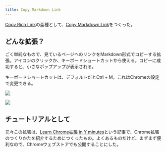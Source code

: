 ```yaml
---
title: Copy Markdown Link
---
```

[Copy Rich Link](https://chrome.google.com/webstore/detail/copy-rich-link/hikiamlgpdcabppakpmemaofmkgknpea)の亜種として、[Copy Markdown Link](https://chrome.google.com/webstore/detail/copy-markdown-link/gkceaaphhbeanfciglgpffnncfpipjpa)をつくった。

どんな拡張？
------

ごく単純なもので、見ているページへのリンクをMarkdown形式でコピーする拡張。アイコンのクリックか、キーボードショートカットから使える。コピーに成功すると、小さなポップアップが表示される。

キーボードショートカットは、デフォルトだとCtrl + M。これはChromeの設定で変更できる。

![](https://lh3.googleusercontent.com/n_r3O7y1scy0ATF6_MCaQUyhRSAF87ymawdmCAaeKcNACyVV5qc90_umtWsIk1hkZ_pAuYJCQjDUzL4WcHe0Zl4F1jdmrYzMAvBui9Iq8QwNj7isej2hsfE5IKehwuLIq_3wrjCjXZH5Rko3XaDFFYmRg_6Di0zbECuP1aPnNT_DTqP1ufCdjw_qRv0Y)

![](https://lh4.googleusercontent.com/Tnp4wetmXBZ-tWHerMxITrikiZfzScuJt4r22VWadi7orlZLc9o3c08SPA8JInM9DeOkofURMuUl6A9kBblDYTDLI6-uNFS1aOOWEpFIZ9eVlXBHSosIjCL1zjTuB3MCwoYjB-SZUga8K6BAe6yltzYzhRQBJ_51nzXyfqxaDaLwXUeJik0CeHC6V2US)

チュートリアルとして
----------

元々この拡張は、[Learn Chrome拡張 in Y minutes](https://r7kamura.com/articles/2022-05-18-learn-chrome-extention-in-y-minutes)という記事で、Chrome拡張のつくりかたを紹介するためにつくったもの。よくあるものだけど、まずまず便利なので、Chromeウェブストアでも公開することにした。
